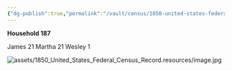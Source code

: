 ```yaml
---
{"dg-publish":true,"permalink":"/vault/census/1850-united-states-federal-census-record-1/","tags":["Marshall-Keenan","Martha-Grose"]}
---
```


**Household 187**

James       21
Martha     21
Wesley       1

![assets/1850_United_States_Federal_Census_Record.resources/image.jpg](/img/user/assets/1850_United_States_Federal_Census_Record.resources/image.jpg) 
